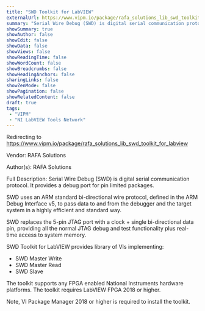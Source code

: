 ```yaml
---
title: "SWD Toolkit for LabVIEW"
externalUrl: https://www.vipm.io/package/rafa_solutions_lib_swd_toolkit_for_labview
summary: "Serial Wire Debug (SWD) is digital serial communication protocol."
showSummary: true
showAuthor: false
showEdit: false
showData: false
showViews: false
showReadingTime: false
showWordCount: false
showBreadcrumbs: false
showHeadingAnchors: false
sharingLinks: false
showZenMode: false
showPagination: false
showRelatedContent: false
draft: true
tags:
 - "VIPM"
 - "NI LabVIEW Tools Network"
---
```


Redirecting to https://www.vipm.io/package/rafa_solutions_lib_swd_toolkit_for_labview

Vendor: RAFA Solutions

Author(s): RAFA Solutions
 
Full Description:
Serial Wire Debug (SWD) is digital serial communication protocol. It provides a debug port for pin limited packages. 

SWD uses an ARM standard bi-directional wire protocol, defined in the ARM Debug Interface v5, to pass data to and from the debugger and the target system in a highly efficient and standard way.

SWD replaces the 5-pin JTAG port with a clock + single bi-directional data pin, providing all the normal JTAG debug and test functionality plus real-time access to system memory.

SWD Toolkit for LabVIEW provides library of VIs implementing:

- SWD Master Write
- SWD Master Read
- SWD Slave

The toolkit supports any FPGA enabled National Instruments hardware platforms.
The toolkit requires LabVIEW FPGA 2018 or higher.

Note, VI Package Manager 2018 or higher is required to install the toolkit.